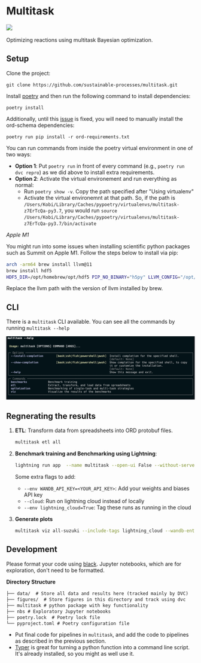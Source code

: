 # Multitask 
[![](https://img.shields.io/badge/Weights_&_Biases-FFCC33?style=for-the-badge&logo=WeightsAndBiases&logoColor=black)](https://wandb.ai/ceb-sre/multitask/)


Optimizing reactions using multitask Bayesian optimization.

## Setup

Clone the project:

    git clone https://github.com/sustainable-processes/multitask.git

Install [poetry](https://python-poetry.org/docs/) and then run the following command to install dependencies:

    poetry install

Additionally, until this [issue](https://github.com/open-reaction-database/ord-schema/issues/600) is fixed, you will need to manually install the ord-schema dependencies:
    
    poetry run pip install -r ord-requirements.txt

You can run commands from inside the poetry virtual environment in one of two ways:

  - **Option 1**: Put `poetry run` in front of every command (e.g., `poetry run dvc repro`) as we did above to install extra requirements.
  - **Option 2**: Activate the virtual environement and run everything as normal:
      - Run `poetry show -v`. Copy the path specified after "Using virtualenv"
      - Activate the virtual environemnt at that path. So, if the path is `/Users/Kobi/Library/Caches/pypoetry/virtualenvs/multitask-z7ErTcQa-py3.7`, you would run `source /Users/Kobi/Library/Caches/pypoetry/virtualenvs/multitask-z7ErTcQa-py3.7/bin/activate`
  

_Apple M1_

You might run into some issues when installing scientific python packages such as Summit on Apple M1. Follow the steps below to install via pip:

```bash
arch -arm64 brew install llvm@11 
brew install hdf5
HDF5_DIR=/opt/homebrew/opt/hdf5 PIP_NO_BINARY="h5py" LLVM_CONFIG="/opt/homebrew/Cellar/llvm@11/11.1.0_3/bin/llvm-config" arch -arm64 poetry install
```
Replace the llvm path with the version of llvm installed by brew.

## CLI

There is a `multitask` CLI available. You can see all the commands by running `multitask --help`

![cli](figures/cli.png)

## Regnerating the results



1. **ETL**: Transform data from spreadsheets into ORD protobuf files.

    ```bash
    multitask etl all
    ```
2. **Benchmark training and Benchmarking using Lightning**:

    ```bash
    lightning run app  --name multitask --open-ui False --without-server lightning_study.py
    ```
    Some extra flags to add:
    - `--env WANDB_API_KEY=<YOUR_API_KEY>`: Add your weights and biases API key
    - `--cloud`: Run on lightning cloud instead of locally
    - `--env lightning_cloud=True`: Tag these runs as running in the cloud

3. **Generate plots**

    ```bash
    multitask viz all-suzuki --include-tags lightning_cloud --wandb-entity "ceb-sre" 
    ```
    

## Development

Please format your code using [black](https://github.com/psf/black). Jupyter notebooks, which are for exploration, don't need to be formatted.

**Directory Structure**
```
├── data/  # Store all data and results here (tracked mainly by DVC)
├── figures/  # Store figures in this directory and track using dvc
├── multitask # python package with key functionality
├── nbs # Exploratory Jupyter notebooks
├── poetry.lock  # Poetry lock file
└── pyproject.toml # Poetry configuration file
```
* Put final code for pipelines in `multitask`, and add the code to pipelines as described in the previous section.
* [Typer](https://typer.tiangolo.com/tutorial/first-steps/) is great for turning a python function into a command line script. It's already installed, so you might as well use it.



